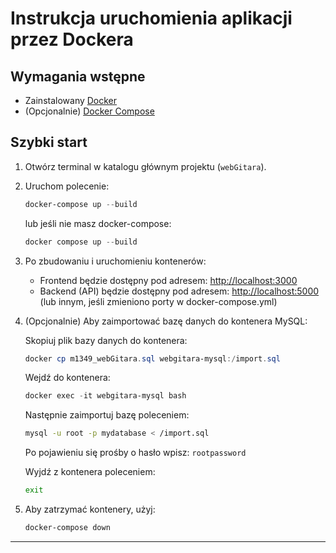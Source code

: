 # Instrukcja uruchomienia aplikacji przez Dockera

## Wymagania wstępne

- Zainstalowany [Docker](https://www.docker.com/get-started)
- (Opcjonalnie) [Docker Compose](https://docs.docker.com/compose/)

## Szybki start

1. Otwórz terminal w katalogu głównym projektu (`webGitara`).
2. Uruchom polecenie:

   ```powershell
   docker-compose up --build
   ```

   lub jeśli nie masz docker-compose:

   ```powershell
   docker compose up --build
   ```

3. Po zbudowaniu i uruchomieniu kontenerów:
   - Frontend będzie dostępny pod adresem: [http://localhost:3000](http://localhost:3000)
   - Backend (API) będzie dostępny pod adresem: [http://localhost:5000](http://localhost:5000) (lub innym, jeśli zmieniono porty w docker-compose.yml)

4. (Opcjonalnie) Aby zaimportować bazę danych do kontenera MySQL:

   Skopiuj plik bazy danych do kontenera:

   ```powershell
   docker cp m1349_webGitara.sql webgitara-mysql:/import.sql
   ```

   Wejdź do kontenera:

   ```powershell
   docker exec -it webgitara-mysql bash
   ```

   Następnie zaimportuj bazę poleceniem:

   ```bash
   mysql -u root -p mydatabase < /import.sql
   ```

   Po pojawieniu się prośby o hasło wpisz: `rootpassword`

   Wyjdź z kontenera poleceniem:

   ```bash
   exit
   ```

5. Aby zatrzymać kontenery, użyj:

   ```powershell
   docker-compose down
   ```

---
